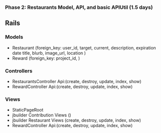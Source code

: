 ### Phase 2: Restaurants Model, API, and basic APIUtil (1.5 days)

## Rails
### Models
* Restaurant (foreign_key: user_id, target, current, description, expiration date
              title, blurb, image_url, location )
* Reward (foreign_key: project_id, )


### Controllers
* RestaurantsController Api:(create, destroy, update, index, show)
* RewardController Api:(create, destroy, update, index, show)


### Views
* StaticPageRoot
* jbuilder Contribution Views ()
* jbuilder Restaurant Views (create, destroy, update, index, show)
* RewardController Api:(create, destroy, update, index, show)
